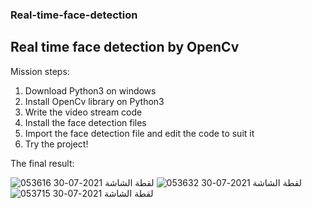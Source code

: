 ### Real-time-face-detection
## Real time face detection by OpenCv

Mission steps:

1. Download Python3 on windows 
2. Install OpenCv library on Python3
3. Write the video stream code
4. Install the face detection files
5. Import the face detection file and edit the code to suit it 
6. Try the project!


The final result:

![لقطة الشاشة 2021-07-30 053616](https://user-images.githubusercontent.com/45512879/127726143-3c350fc1-6b91-4f2c-8c4e-a68b995bf27d.png)
![لقطة الشاشة 2021-07-30 053632](https://user-images.githubusercontent.com/45512879/127726146-185c416b-180d-42f8-84b7-21b022f33441.png)
![لقطة الشاشة 2021-07-30 053715](https://user-images.githubusercontent.com/45512879/127726147-a99d7ceb-491c-4447-b754-188df31d7486.png)
